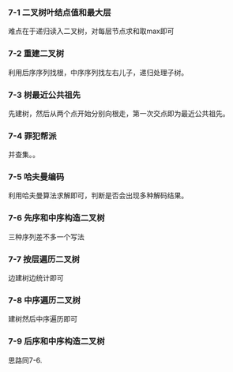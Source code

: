 ### 7-1 二叉树叶结点值和最大层 

难点在于递归读入二叉树，对每层节点求和取max即可

###  **7-2 重建二叉树** 

利用后序序列找根，中序序列找左右儿子，递归处理子树。

###  **7-3 树最近公共祖先** 

先建树，然后从两个点开始分别向根走，第一次交点即为最近公共祖先。

###  **7-4 罪犯帮派** 

并查集。。

###  **7-5 哈夫曼编码** 

利用哈夫曼算法求解即可，判断是否会出现多种解码结果。

###  **7-6 先序和中序构造二叉树** 

三种序列差不多一个写法

###  **7-7 按层遍历二叉树** 

边建树边统计即可

 ### 7-8 中序遍历二叉树

建树然后中序遍历即可

###  **7-9 后序和中序构造二叉树** 

思路同7-6.

